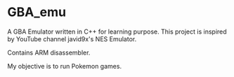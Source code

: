 # GBA_emu

A GBA Emulator written in C++ for learning purpose. This project is inspired by YouTube channel javid9x's NES Emulator.

Contains ARM disassembler.

My objective is to run Pokemon games.
